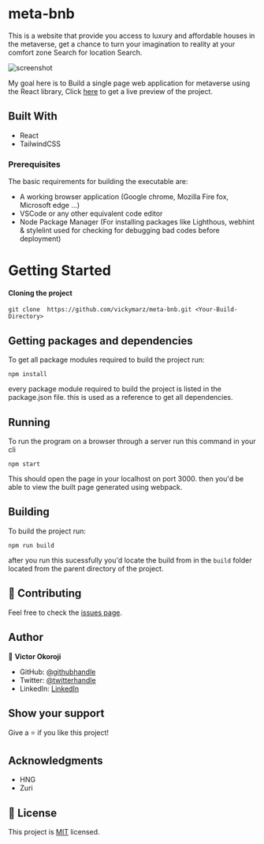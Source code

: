 # meta-bnb
This is a website that provide you access to luxury and affordable houses in the metaverse, get a chance to turn your imagination to reality at your comfort zone Search for location Search.

![screenshot](./src/Images/Screen-shoot.gif)

My goal here is to Build a single page web application for metaverse using the React library, Click [here](https://space-travellers-booking-app.herokuapp.com/) to get a live preview of the project.

## Built With
- React
- TailwindCSS

### Prerequisites
The basic requirements for building the executable are:

- A working browser application (Google chrome, Mozilla Fire fox, Microsoft edge ...)
- VSCode or any other equivalent code editor
- Node Package Manager (For installing packages like Lighthous, webhint & stylelint used for checking for debugging bad codes before deployment)

# Getting Started

#### Cloning the project

```
git clone  https://github.com/vickymarz/meta-bnb.git <Your-Build-Directory>
```
## Getting packages and dependencies
To get all package modules required to build the project run:
```
npm install
```
every package module required to build the project is listed in the package.json file. this is used as a reference to get all dependencies.

## Running

To run the program on a browser through a server run this command in your cli
```
npm start
```
This should open the page in your localhost on port 3000. then you'd be able to view the built page generated using webpack.

## Building

To build the project run:
```
npm run build
```
after you run this sucessfully you'd locate the build from in the ```build``` folder located from the parent directory of the project.

## 🤝 Contributing

Feel free to check the [issues page](../../issues/).

## Author

👤 **Victor Okoroji**

- GitHub: [@githubhandle](https://github.com/vickymarz)
- Twitter: [@twitterhandle](https://twitter.com/Vicky_marz)
- LinkedIn: [LinkedIn](https://www.linkedin.com/in/victorebubeokoroji/)

## Show your support

Give a ⭐️ if you like this project!

## Acknowledgments

- HNG
- Zuri

## 📝 License

This project is [MIT](./MIT.md) licensed.
